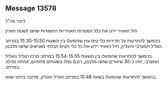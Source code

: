 ## Message 13578

דובר צה"ל:

חיל האוויר יירט את כלל המטרות האוויריות החשודות שחצו לשטח הארץ

בהמשך להתרעות על חדירות כלי טיס עוין שהופעלו בין השעות 15:30-15:50 במרחב הגליל המערבי והעליון, חיל האוויר יירט את כל כלי הטיס הבלתי מאוישים שחצו מלבנון.

בהמשך להתרעות שהופעלו בין השעות 15:54-15:55 במרחב מרכז הגליל והגליל המערבי, זוהו כ-30 שיגורים שחצו מלבנון, רובם נפלו בשטחים פתוחים, זוהתה נפילה במרחב.

בהמשך להתרעות שהופעלו בשעה 15:48 במרחב הגליל העליון, מדובר בזיהוי שווא.


